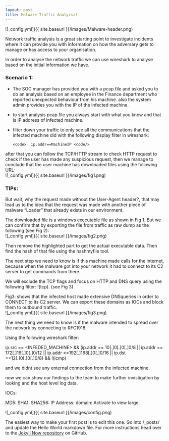 ```yaml
---
layout: post
title: Malware Traffic Analyisi!
---
```

![_config.yml]({{ site.baseurl }}/images/Malware-header.png)

Network traffic analysis is a great starting point to investigate incidents where it can provide you with information on how the adversary gets to manage or has access to your organisation.

In order to analyse the network traffic we can use wireshark to analyse based on the initial information we have.



### Scenario 1:

- The SOC manager has provided you with a pcap file and asked you to do an analysis based on an employee in the Finance department who reported unexpected behaviour from his machine. also the system admin provides you with the IP of the infected machine.

- to start analysis pcap file you always start with what you know and that is IP address of infected machine.

- filter down your traffic to only see all the communications that the infected machine did with the following display filter in wireshark:

      <code>  ip.addr==MachineIP <code/>

after that you can follow the TCP/HTTP stream to check HTTP request to check if the user has made any suspicious request, then we manage to conclude that the user machine has downloaded files using the following URL:
<br/>
    ![_config.yml]({{ site.baseurl }}/images/fig1.png)


### TIPs:

But wait, why the request made without the User-Agent header?, that may lead us to the idea that the request was made with another piece of malware “Loader” that already exists in our environment.

The downloaded file is a windows executable file as shown in Fig 1. But we can confirm that by exporting the file from traffic as raw dump as the following (see Fig 2):<br/>![_config.yml]({{ site.baseurl }}/images/fig2.png)


Then remove the highlighted part to get the actual executable data. Then find the hash of that file using the hashmyfile tool.

The next step we need to know is if this machine made calls for the internet, because when the malware got into your network it had to connect to its C2 server to get commands from there.

We will exclude the TCP flags and focus on HTTP and DNS query using the following filter: !(tcp). (see Fig 3)

Fig3: shows that the infected host made extensive DNSqueries in order to CONNECT to its C2 server. We can export these domains as IOCs and block them to outbound traffic.<br/>
    ![_config.yml]({{ site.baseurl }}/images/fig3.png)

The next thing we need to know is if the malware intended to spread over the network by connecting to RFC1918.

Using the following wireshark filter:

ip.src == <INFEDED_MACHINE> && (ip.addr == 10[.]0[.]0[.]0/8 || ip.addr == 172[.]16[.]0[.]0/12 || ip.addr ==192[.]168[.]0[.]0/16 || ip.dst ==12[.]0[.]0[.]0/8)
&& !(icmp)

and we didnt see any enternal connection from the infected machine.

now we can show our findings to the team to make further invistigation by looking and the host level log data.


IOCs:

MD5: <REDECTED>
SHA1: <REDECTED>
SHA256: <REDECTED>
IP Address: <REDECTED>
domain: <REDECTED>
Activate to view large.

![_config.yml]({{ site.baseurl }}/images/config.png)

The easiest way to make your first post is to edit this one. Go into /_posts/ and update the Hello World markdown file. For more instructions head over to the [Jekyll Now repository](https://github.com/barryclark/jekyll-now) on GitHub.
